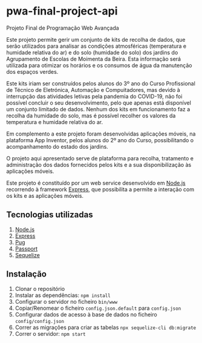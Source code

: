 # pwa-final-project-api
Projeto Final de Programação Web Avançada

Este projeto permite gerir um conjunto de kits de recolha de dados, que serão
utilizados para analisar as condições atmosféricas (temperatura e humidade
relativa do ar) e do solo (humidade do solo) dos jardins do Agrupamento de 
Escolas de Moimenta da Beira. Esta informação será utilizada para otimizar os
horários e os consumos de água da manutenção dos espaços verdes.

Este kits iriam ser construídos pelos alunos do 3º ano do Curso Profissional de
Técnico de Eletrónica, Automação e Compuitadores, mas devido à interrupção das
atividades letivas pela pandemia do COVID-19, não foi possível concluir o seu
desenvolvimento, pelo que apenas está disponível um conjunto limitado de dados.
Nenhum dos kits em funcionamento faz a recolha da humidade do solo,
mas é possível recolher os valores da temperatura e humidade relativa do ar.

Em complemento a este projeto foram desenvolvidas aplicações móveis, na
plataforma App Inventor, pelos alunos do 2º ano do Curso, possibilitando o
acompanhamento do estado dos jardins.

O projeto aqui apresentado serve de plataforma para recolha, tratamento e 
administração dos dados fornecidos pelos kits e a sua disponibilização às
aplicações móveis.

Este projeto é constituído por um web service desenvolvido em
[Node.js](https://nodejs.org/) recorrendo à framework
 [Express](https://expressjs.com/), que possibilita a permite a interação com
 os kits e as aplicações móveis.

## Tecnologias utilizadas
1. [Node.js](https://nodejs.org/)
1. [Express](https://expressjs.com/)
1. [Pug](https://pugjs.org/)
1. [Passport](http://www.passportjs.org/)
1. [Sequelize](https://sequelize.org/)

## Instalação

1. Clonar o repositório
1. Instalar as dependências: `npm install`
1. Configurar o servidor no ficheiro `bin/www`
1. Copiar/Renomear o ficheiro `config.json.default` para `config.json`
1. Configurar dados de acesso à base de dados no ficheiro `config/config.json`
1. Correr as migrações para criar as tabelas `npx sequelize-cli db:migrate`
1. Correr o servidor: `npm start`
